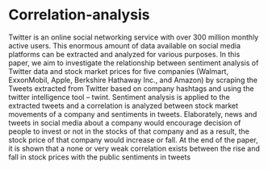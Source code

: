 # Correlation-analysis
Twitter is an online social networking service with over 300 million monthly active users. This enormous amount of data available on social media platforms can be extracted and analyzed for various purposes. In this paper, we aim to investigate the relationship between sentiment analysis of Twitter data and stock market prices for five companies (Walmart, ExxonMobil, Apple, Berkshire Hathaway Inc., and Amazon) by scraping the Tweets extracted from Twitter based on company hashtags and using the twitter intelligence tool – twint. Sentiment analysis is applied to the extracted tweets and a correlation is analyzed between stock market movements of a company and sentiments in tweets. Elaborately, news and tweets in social media about a company would encourage decision of people to invest or not in the stocks of that company and as a result, the stock price of that company would increase or fall. At the end of the paper, it is shown that a none or very weak correlation exists between the rise and fall in stock prices with the public sentiments in tweets
